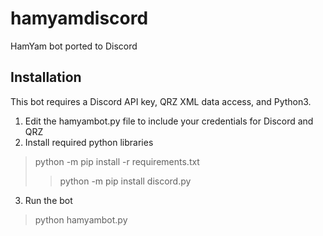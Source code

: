 # hamyamdiscord
HamYam bot ported to Discord

## Installation
This bot requires a Discord API key, QRZ XML data access, and Python3.

1. Edit the hamyambot.py file to include your credentials for Discord and QRZ
2. Install required python libraries
> python -m pip install -r requirements.txt
> > python -m pip install discord.py
3. Run the bot
> python hamyambot.py

